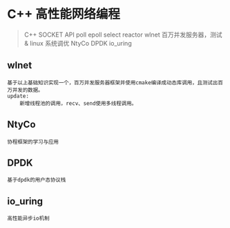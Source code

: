 # C++ 高性能网络编程

> C++ SOCKET API
> poll
> epoll
> select
> reactor
> wlnet	百万并发服务器，测试 & linux 系统调优
> NtyCo
> DPDK
> io_uring

## wlnet

```
基于以上基础知识实现一个，百万并发服务器框架并使用cmake编译成动态库调用，且测试出百万并发的数据。
update:
    新增线程池的调用，recv、send使用多线程调用。
```

## NtyCo

```
协程框架的学习与应用
```

## DPDK

```
基于dpdk的用户态协议栈
```

## io_uring

```
高性能异步io机制
```

